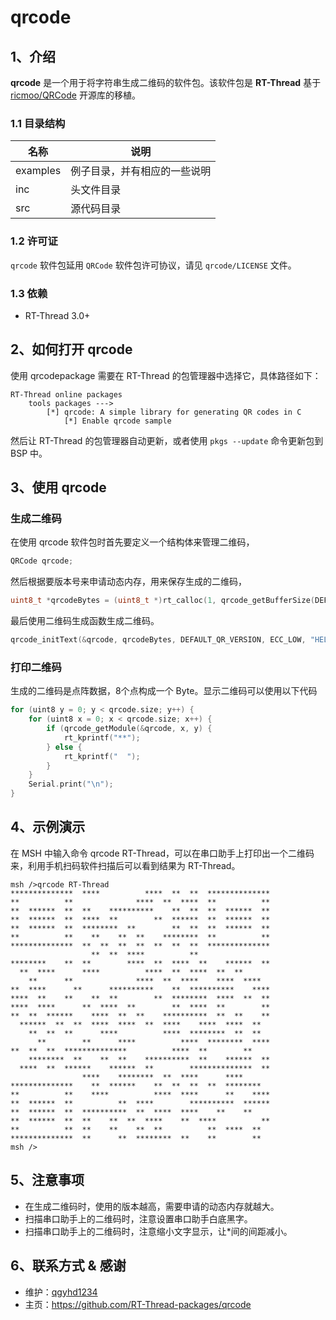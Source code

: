 # qrcode

## 1、介绍

**qrcode** 是一个用于将字符串生成二维码的软件包。该软件包是 **RT-Thread** 基于 [ricmoo/QRCode](https://github.com/ricmoo/QRCode) 开源库的移植。

### 1.1 目录结构

| 名称 | 说明 |
| ---- | ---- |
| examples | 例子目录，并有相应的一些说明 |
| inc  | 头文件目录 |
| src  | 源代码目录 |

### 1.2 许可证

`qrcode` 软件包延用 `QRCode` 软件包许可协议，请见 `qrcode/LICENSE` 文件。

### 1.3 依赖

- RT-Thread 3.0+

## 2、如何打开 qrcode

使用 qrcodepackage 需要在 RT-Thread 的包管理器中选择它，具体路径如下：

```shell
RT-Thread online packages
    tools packages --->
        [*] qrcode: A simple library for generating QR codes in C
            [*] Enable qrcode sample
```

然后让 RT-Thread 的包管理器自动更新，或者使用 `pkgs --update` 命令更新包到 BSP 中。

## 3、使用 qrcode

### 生成二维码

在使用 qrcode 软件包时首先要定义一个结构体来管理二维码，

```c
QRCode qrcode;
```

然后根据要版本号来申请动态内存，用来保存生成的二维码，

```c
uint8_t *qrcodeBytes = (uint8_t *)rt_calloc(1, qrcode_getBufferSize(DEFAULT_QR_VERSION));
```

最后使用二维码生成函数生成二维码。

```c
qrcode_initText(&qrcode, qrcodeBytes, DEFAULT_QR_VERSION, ECC_LOW, "HELLO WORLD");
```

### 打印二维码

生成的二维码是点阵数据，8个点构成一个 Byte。显示二维码可以使用以下代码

```c
for (uint8 y = 0; y < qrcode.size; y++) {
    for (uint8 x = 0; x < qrcode.size; x++) {
        if (qrcode_getModule(&qrcode, x, y) {
            rt_kprintf("**");
        } else {
            rt_kprintf("  ");
        }
    }
    Serial.print("\n");
}
```

## 4、示例演示

在 MSH 中输入命令 qrcode RT-Thread，可以在串口助手上打印出一个二维码来，利用手机扫码软件扫描后可以看到结果为 RT-Thread。

```shell
msh />qrcode RT-Thread
**************  ****          ****  **  **  **************
**          **              ****  **  ****  **          **
**  ******  **  **    **********    **  **  **  ******  **
**  ******  **  ****  **        **  ******  **  ******  **
**  ******  **  ********  **        **  **  **  ******  **
**          **    **    **  **    ********  **          **
**************  **  **  **  **  **  **  **  **************
                  **  **  ****          **
********    **  **        ****  **  ****  **    ******  **
  **  ****      ****          ****  **  ****  **  **
    **      **              ****  **  ****    ****  ****
**  ****      **      **********    **  **********    ****
****  **    **    **  **        **  ********  ****  **  **
****  ****      **  ****  **        **  ****  **        **
**  **  ******    ****  **  **    **********  **  **    **
  ******  **  **  ****  ****  **  ****    ****  ****  **
    **  **  **      ****          ****  ********  **  **
      **        **      ****          ****  ********  ****
**  **  **  **************          ****  **        **
    ********  **    **  **    **********  **    ******  **
  ****  **  ******    ******  **        **************  **
                ****    ********  **  ****      ****
**************    **  ******    **  **  **  **  ********
**          **    ****          ****  ****      **    ****
**  ******  **          **  ****        **********  ******
**  ******  **  **********  **  ****  ****    **    **
**  ******  **  **    **  **  ****    **  ****          **
**          **  **    **    **  **          **  ****  **
**************  **      **  ********  **    **        **
msh />
```

## 5、注意事项

- 在生成二维码时，使用的版本越高，需要申请的动态内存就越大。
- 扫描串口助手上的二维码时，注意设置串口助手白底黑字。
- 扫描串口助手上的二维码时，注意缩小文字显示，让*间的间距减小。

## 6、联系方式 & 感谢

* 维护：[qgyhd1234](https://github.com/qgyhd1234)
* 主页：https://github.com/RT-Thread-packages/qrcode
